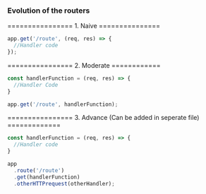 
### Evolution of the routers

================ 1. Naive ===============

```js
app.get('/route', (req, res) => {
  //Handler code
});
```
================ 2. Moderate ============

```js
const handlerFunction = (req, res) => {
  //Handler Code
}

app.get('/route', handlerFunction);
```
================ 3. Advance (Can be added in seperate file) =============
```js
const handlerFunction = (req, res) => {
  //Handler code
}

app
  .route('/route')
  .get(handlerFunction)
  .otherHTTPrequest(otherHandler);
```
